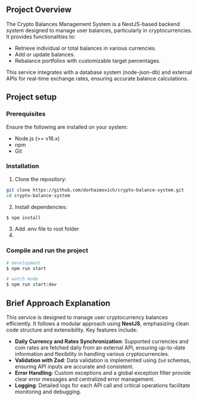 
## Project Overview

The Crypto Balances Management System is a NestJS-based backend system designed to manage user balances, particularly in cryptocurrencies. It provides functionalities to:

* Retrieve individual or total balances in various currencies.
* Add or update balances.
* Rebalance portfolios with customizable target percentages.

This service integrates with a database system (node-json-db) and external APIs for real-time exchange rates, ensuring accurate balance calculations.

## Project setup

### Prerequisites

Ensure the following are installed on your system:

* Node.js (>= v16.x)
* npm
* Git

### Installation

1. Clone the repository:

```bash
git clone https://github.com/dorhaimovich/crypto-balance-system.git
cd crypto-balance-system
```

2. Install dependencies:

```bash
$ npm install
```

3. Add .env file to root folder
4. 

### Compile and run the project

```bash
# development
$ npm run start

# watch mode
$ npm run start:dev

```

## Brief Approach Explanation

This service is designed to manage user cryptocurrency balances efficiently. It follows a modular approach using **NestJS**, emphasizing clean code structure and extensibility. Key features include:

- **Daily Currency and Rates Synchronization**: Supported currencies and coin rates are fetched daily from an external API, ensuring up-to-date information and flexibility in handling various cryptocurrencies.
- **Validation with Zod**: Data validation is implemented using `Zod` schemas, ensuring API inputs are accurate and consistent.  
- **Error Handling**: Custom exceptions and a global exception filter provide clear error messages and centralized error management.  
- **Logging**: Detailed logs for each API call and critical operations facilitate monitoring and debugging.  
